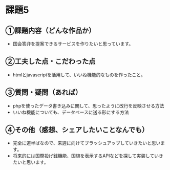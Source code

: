 # 課題5
## ①課題内容（どんな作品か）
- 国会答弁を提案できるサービスを作りたいと思っています。

## ②工夫した点・こだわった点
- htmlとjavascriptを活用して、いいね機能的なものを作ったこと。

## ③質問・疑問（あれば）
- phpを使ったデータ書き込みに関して、思ったように改行を反映させる方法
- いいね機能についても、データベースに送る形にする方法

## ④その他（感想、シェアしたいことなんでも）
- 完全に道半ばなので、来週に向けてブラッシュアップしていきたいと思います。
- 将来的には国際投げ銭機能、国旗を表示するAPIなどを探して実装していきたいと思います。

